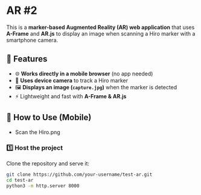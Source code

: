 # AR #2  

This is a **marker-based Augmented Reality (AR) web application** that uses **A-Frame** and **AR.js** to display an image when scanning a Hiro marker with a smartphone camera.  

## 📌 Features  
- 🌐 **Works directly in a mobile browser** (no app needed)  
- 📸 **Uses device camera** to track a Hiro marker  
- 🖼️ **Displays an image (`capture.jpg`)** when the marker is detected  
- ⚡ Lightweight and fast with **A-Frame & AR.js**  

## 📖 How to Use (Mobile)  
- Scan the Hiro.png

### 1️⃣ Host the project  
Clone the repository and serve it:  
```sh
git clone https://github.com/your-username/test-ar.git
cd test-ar
python3 -m http.server 8000
